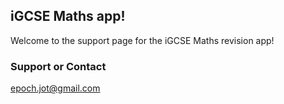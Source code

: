 ## iGCSE Maths app!

Welcome to the support page for the iGCSE Maths revision app!

### Support or Contact

epoch.jot@gmail.com
